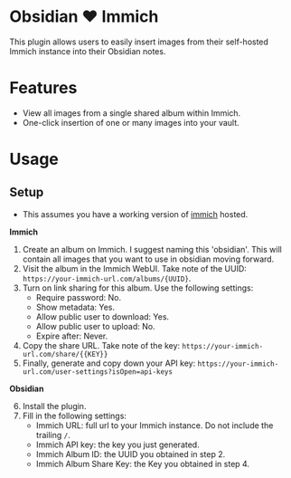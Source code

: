 # Obsidian ❤️ Immich

This plugin allows users to easily insert images from their self-hosted Immich instance into their Obsidian notes.

# Features

- View all images from a single shared album within Immich.
- One-click insertion of one or many images into your vault.

# Usage

## Setup

- This assumes you have a working version of [immich](https://github.com/immich-app/immich) hosted. 

**Immich**

1. Create an album on Immich. I suggest naming this 'obsidian'. This will contain all images that you want to use in obsidian moving forward.
2. Visit the album in the Immich WebUI. Take note of the UUID: `https://your-immich-url.com/albums/{UUID}`. 
3. Turn on link sharing for this album. Use the following settings:
   - Require password: No.
   - Show metadata: Yes.
   - Allow public user to download: Yes.
   - Allow public user to upload: No.
   - Expire after: Never.
4. Copy the share URL. Take note of the key: `https://your-immich-url.com/share/{{KEY}}`
5. Finally, generate and copy down your API key: `https://your-immich-url.com/user-settings?isOpen=api-keys`

**Obsidian**

6. Install the plugin.
7. Fill in the following settings:
    - Immich URL: full url to your Immich instance. Do not include the trailing `/`.
    - Immich API key: the key you just generated.
    - Immich Album ID: the UUID you obtained in step 2.
    - Immich Album Share Key: the Key you obtained in step 4.